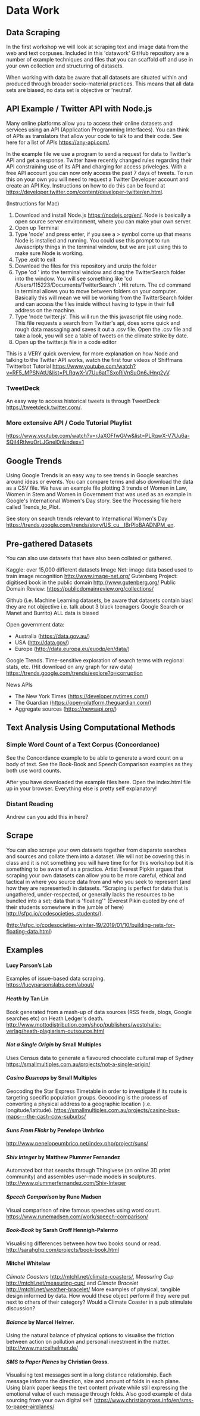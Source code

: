 # Data Work

## Data Scraping

In the first workshop we will look at scraping text and image data from the web and text corpuses. Included in this 'datawork' GitHub repository are a number of example techniques and files that you can scaffold off and use in your own collection and structuring of datasets.

When working with data be aware that all datasets are situated within and produced through broader socio-material practices. This means that all data sets are biased, no data set is objective or 'neutral'.

## API Example / Twitter API with Node.js
Many online platforms allow you to access their online datasets and services using an API (Application Programming Interfaces). You can think of APIs as translators that allow your code to talk to and their code. See here for a list of APIs https://any-api.com/.

In the example file we use a program to send a request for data to Twitter's API and get a response. Twitter have recently changed rules regarding their API constraining use of its API and charging for access priveleges. With a free API account you can now only access the past 7 days of tweets. To run this on your own you will need to request a Twitter Developer account and create an API Key. Instructions on how to do this can be found at https://developer.twitter.com/content/developer-twitter/en.html.

(Instructions for Mac)
1. Download and install Node.js https://nodejs.org/en/. Node is basically a open source server environment, where you can make your own server.
2. Open up Terminal
3. Type 'node' and press enter, if you see a > symbol come up that means Node is installed and running. You could use this prompt to run Javascripty things in the terminal window, but we are just using this to make sure Node is working.
4. Type .exit to exit
5. Download the files for this repository and unzip the folder
6. Type 'cd ' into the terminal window and drag the TwitterSearch folder into the window. You will see something like 'cd /Users/115223/Documents/TwitterSearch '. Hit return. The cd command in terminal allows you to move between folders on your computer. Basically this will mean we will be working from the TwitterSearch folder and can access the files inside without having to type in their full address on the machine.
7. Type 'node twitter.js'. This will run the this javascript file using node. This file requests a search from Twitter's api, does some quick and rough data massaging and saves it out a .csv file. Open the .csv file and take a look, you will see a table of tweets on the climate strike by date.
8. Open up the twitter.js file in a code editor


This is a VERY quick overview, for more explanation on how Node and talking to the Twitter API works, watch the first four videos of Shiffmans Twitterbot Tutorial https://www.youtube.com/watch?v=RF5_MPSNAtU&list=PLRqwX-V7Uu6atTSxoRiVnSuOn6JHnq2yV. 

### TweetDeck
An easy way to access historical tweets is through TweetDeck https://tweetdeck.twitter.com/.

### More extensive API / Code Tutorial Playlist
https://www.youtube.com/watch?v=rJaXOFfwGVw&list=PLRqwX-V7Uu6a-SQiI4RtIwuOrLJGnel0r&index=1

## Google Trends
Using Google Trends is an easy way to see trends in Google searches around ideas or events. You can compare terms and also download the data as a CSV file. We have an example file plotting 3 trends of Women in Law, Women in Stem and Women in Government that was used as an example in Google's International Women's Day story. See the Processing file here called Trends_to_Plot.

See story on search trends relevant to International Women's Day https://trends.google.com/trends/story/US_cu__IBrPloBAADNPM_en.

## Pre-gathered Datasets
You can also use datasets that have also been collated or gathered.

Kaggle: over 15,000 different datasets
Image Net: image data based used to train image recognition http://www.image-net.org/
Gutenberg Project: digitised book in the public domain http://www.gutenberg.org/
Public Domain Review: https://publicdomainreview.org/collections/

Github (i.e. Machine Learning datasets, be aware that datasets contain bias! they are not objective i.e. talk about 3 black teenagers Google Search or Manet and Burrito) ALL data is biased

Open government data:
- Australia (https://data.gov.au/)
- USA (http://data.gov/)
- Europe (http://data.europa.eu/euodp/en/data/)

Google Trends. Time-sensitive exploration of search terms with regional stats, etc. (Hit download on any graph for raw data) https://trends.google.com/trends/explore?q=corruption

News APIs
- The New York Times (https://developer.nytimes.com/)
- The Guardian (https://open-platform.theguardian.com/)
- Aggregate sources (https://newsapi.org/)


## Text Analysis Using Computational Methods

### Simple Word Count of a Text Corpus (Concordance)
See the Concordance example to be able to generate a word count on a body of text. See the Book-Book and Speech Comparison examples as they both use word counts.

After you have downloaded the example files here. Open the index.html file up in your browser. Everything else is pretty self explanatory!

### Distant Reading
Andrew can you add this in here?

## Scrape
You can also scrape your own datasets together from disparate searches and sources and collate them into a dataset. We will not be covering this in class and it is not something you will have time for for this workshop but it is something to be aware of as a practice. Artist Everest Pipkin argues that scraping your own datasets can allow you to be more careful, ethical and tactical in where you source data from and who you seek to represent (and how they are represented) in datasets. 
“Scraping is perfect for data that is ungathered, under-respected, or generally lacks the resources to be bundled into a set; data that is 'floating'" (Everest Pikin quoted by one of their students somewhere in the jumble of here) http://sfpc.io/codesocieties_students/).

(http://sfpc.io/codesocieties-winter-19/2019/01/10/building-nets-for-floating-data.html)

## Examples

#### Lucy Parson’s Lab
Examples of issue-based data scraping.
https://lucyparsonslabs.com/about/

#### *Heath* by Tan Lin
Book generated from a mash-up of data sources (RSS feeds, blogs, Google searches etc) on Heath Ledger's death. 
http://www.mottodistribution.com/shop/publishers/westphalie-verlag/heath-plagiarism-outsource.html

#### *Not a Single Origin* by Small Multiples
Uses Census data to generate a flavoured chocolate cultural map of Sydney
https://smallmultiples.com.au/projects/not-a-single-origin/

#### *Casino Busmaps* by Small Multiples
Geocoding the Star Express Timetable in order to investigate if its route is targeting specific population groups. Geocoding is the process of converting a physical address to a geographic location (i.e. longitude/latitude).
https://smallmultiples.com.au/projects/casino-bus-maps---the-cash-cow-suburbs/

#### *Suns From Flickr* by Penelope Umbrico
http://www.penelopeumbrico.net/index.php/project/suns/

#### *Shiv Integer* by Matthew Plummer Fernandez
Automated bot that searchs through Thingivese (an online 3D print community) and assembles user-made models in sculptures.
http://www.plummerfernandez.com/Shiv-Integer

#### *Speech Comparison* by Rune Madsen
Visual comparison of nine famous speeches using word count.
https://www.runemadsen.com/work/speech-comparison/

#### *Book-Book* by Sarah Groff Hennigh-Palermo
Visualising differences between how two books sound or read.
http://sarahghp.com/projects/book-book.html

#### Mitchel Whitelaw
*Climate Coasters* http://mtchl.net/climate-coasters/, *Measuring Cup* http://mtchl.net/measuring-cup/
and *Climate Bracelet* http://mtchl.net/weather-bracelet/
More examples of physical, tangible design informed by data. How would these object perform if they were put next to others of their category? Would a Climate Coaster in a pub stimulate discussion?

#### *Balance* by Marcel Helmer. 
Using the natural balance of physical options to visualise the friction between action on pollution and personal investment in the matter.
http://www.marcelhelmer.de/

#### *SMS to Paper Planes* by Christian Gross. 
Visualising text messages sent in a long distance relationship. Each message informs the direction, size and amount of folds in each plane. Using blank paper keeps the text content private while still expressing the emotional value of each message through folds. Also good example of data sourcing from your own digital self.
https://www.christiangross.info/en/sms-to-paper-airplanes/
